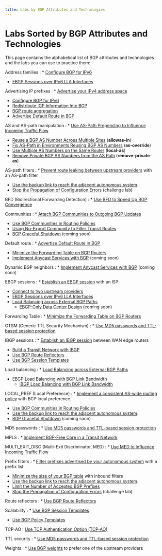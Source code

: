 ```yaml
---
title: Labs by BGP Attributes and Technologies
---
```

# Labs Sorted by BGP Attributes and Technologies

This page contains the alphabetical list of BGP attributes and technologies and the labs you can use to practice them:

Address families
: * [Configure BGP for IPv6](basic/4-ipv6.md)
  * [EBGP Sessions over IPv6 LLA Interfaces](basic/d-interface.md)

Advertising IP prefixes
: * [Advertise your IPv4 address space](basic/3-originate.md)
  * [Configure BGP for IPv6](basic/4-ipv6.md)
  * [Redistribute IGP Information Into BGP](basic/5-redistribute.md)
  * [BGP route aggregation](basic/8-aggregate.md)
  * [Advertise Default Route in BGP](basic/c-default-route.md)

AS and AS-path manipulation
: * [Use AS-Path Prepending to Influence Incoming Traffic Flow](policy/7-prepend.md)
  * [Reuse a BGP AS Number Across Multiple Sites](session/1-allowas_in.md) (**allowas-in**)
  * [Fix AS-Path in Environments Reusing BGP AS Numbers](session/2-asoverride.md) (**as-override**)
  * [Use Multiple AS Numbers on the Same Router](session/3-localas.md) (**local-as**)
  * [Remove Private BGP AS Numbers from the AS Path](session/4-removeprivate.md) (**remove-private-as**)

AS-path filters
: * [Prevent route leaking between upstream providers](policy/2-stop-transit.md) with an AS-path filter
  * [Use the backup link to reach the adjacent autonomous system](policy/a-locpref-route-map.md).
  * [Stop the Propagation of Configuration Errors](challenge/04-block-fat-fingers.md) (challenge lab)

BFD (Bidirectional Forwarding Detection)
: * [Use BFD to Speed Up BGP Convergence](basic/7-bfd.md)

Communities
: * [Attach BGP Communities to Outgoing BGP Updates](policy/8-community-attach.md)
  * [Use BGP Communities in Routing Policies](policy/9-community-use.md)
  * [Using No-Export Community to Filter Transit Routes](policy/d-no-export.md)
  * [BGP Graceful Shutdown](challenge/03-graceful-shutdown.md) (coming soon)

Default route
: * [Advertise Default Route in BGP](basic/c-default-route.md)
  * [Minimize the Forwarding Table on BGP Routers](challenge/30-reduce-fib.md)
  * [Implement Anycast Services with BGP](challenge/02-anycast.md) (coming soon)

Dynamic BGP neighbors
: * [Implement Anycast Services with BGP](challenge/02-anycast.md) (coming soon)

EBGP sessions
: * [Establish an EBGP session](basic/1-session.md) with an ISP
  * [Connect to two upstream providers](basic/2-multihomed.md)
  * [EBGP Sessions over IPv6 LLA Interfaces](basic/d-interface.md)
  * [Load Balancing across External BGP Paths](lb/1-ebgp.md)
	* [EBGP-Only Data Center Design](challenge/05-ebgp-dc.md) (coming soon)

Forwarding Table
: * [Minimize the Forwarding Table on BGP Routers](challenge/30-reduce-fib.md)

GTSM (Generic TTL Security Mechanism)
: * [Use MD5 passwords and TTL-based session protection](basic/6-protect.md)

IBGP sessions
: * [Establish an IBGP session](ibgp/1-edge.md) between WAN edge routers
  * [Build a Transit Network with IBGP](ibgp/2-transit.md)
  * [Use BGP Route Reflectors](ibgp/3-rr.md)
  * [Use BGP Session Templates](session/6-templates.md)

Load balancing
: * [Load Balancing across External BGP Paths](lb/1-ebgp.md)
  * [EBGP Load Balancing with BGP Link Bandwidth](lb/2-dmz-bw.md)
	* [IBGP Load Balancing with BGP Link Bandwidth](lb/3-ibgp.md)

LOCAL_PREF (Local Preference)
: * [Implement a consistent AS-wide routing policy](policy/5-local-preference.md) with BGP local preference.
  * [Use BGP Communities in Routing Policies](policy/9-community-use.md)
  * [Use the backup link to reach the adjacent autonomous system](policy/a-locpref-route-map.md).
  * [BGP Graceful Shutdown](challenge/03-graceful-shutdown.md) (coming soon)

MD5 passwords
: * [Use MD5 passwords and TTL-based session protection](basic/6-protect.md)

MPLS
: * [Implement BGP-Free Core in a Transit Network](challenge/40-mpls-core.md)

MULTI_EXIT_DISC (Multi-Exit Discriminator, MED)
: * [Use MED to Influence Incoming Traffic Flow](policy/6-med.md)

Prefix filters
: * [Filter prefixes advertised by your autonomous system](policy/3-prefix.md) with a prefix list
  * [Minimize the size of your BGP table](policy/4-reduce.md) with inbound filters
  * [Use the backup link to reach the adjacent autonomous system](policy/a-locpref-route-map.md).
  * [Limit the Number of Accepted BGP Prefixes](basic/b-max-prefix.md)
  * [Stop the Propagation of Configuration Errors](challenge/04-block-fat-fingers.md) (challenge lab)

Route reflectors
: * [Use BGP Route Reflectors](ibgp/3-rr.md)

Scalability
: * [Use BGP Session Templates](session/6-templates.md)
  * [Use BGP Policy Templates](session/7-policy.md)

TCP-AO
: [Use TCP Authentication Option (TCP-AO)](basic/9-ao.md)

TTL security
: * [Use MD5 passwords and TTL-based session protection](basic/6-protect.md)

Weights
: * [Use BGP weights](policy/1-weights.md) to prefer one of the upstream providers
